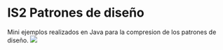 # IS2 Patrones de diseño
Mini ejemplos realizados en Java para la compresion de los patrones de diseño.
![](https://tenor.com/es/view/pato-caminando-gif-24048441)
